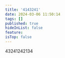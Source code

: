 ```yaml
---
title: '4143241'
date: 2024-03-06 11:50:14
tags: []
published: true
hideInList: false
feature: 
isTop: false
---
```

43241242134
